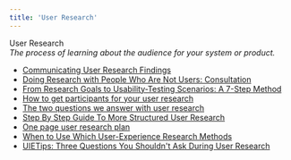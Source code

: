```yaml
---
title: 'User Research'
---
```


User Research  
_The process of learning about the audience for your system or product._

*   [Communicating User Research Findings](http://www.uxmatters.com/mt/archives/2012/02/communicating-user-research-findings.php)
*   [Doing Research with People Who Are Not Users: Consultation](https://www.uxmatters.com/mt/archives/2017/08/doing-research-with-people-who-are-not-users-consultation.php)
*   [From Research Goals to Usability-Testing Scenarios: A 7-Step Method](https://www.nngroup.com/articles/ux-research-goals-to-scenarios/)
*   [How to get participants for your user research](http://blog.fluidui.com/how-to-get-participants-for-your-user-research/)
*   [The two questions we answer with user research](http://www.userfocus.co.uk/articles/the_two_questions_we_answer_with_user_research.html)  
*   [Step By Step Guide To More Structured User Research](http://blog.usabilla.com/step-by-step-guide-to-more-structured-user-research/)  
*   [One page user research plan ](http://uxdesign.smashingmagazine.com/2012/01/26/ux-research-plan-stakeholders-love/)  
*   [When to Use Which User-Experience Research Methods](https://www.nngroup.com/articles/which-ux-research-methods/)  
*   [UIETips: Three Questions You Shouldn't Ask During User Research](http://www.uie.com/brainsparks/2013/07/24/uietips-3-questions-not-to-ask-during-user-research/)  
